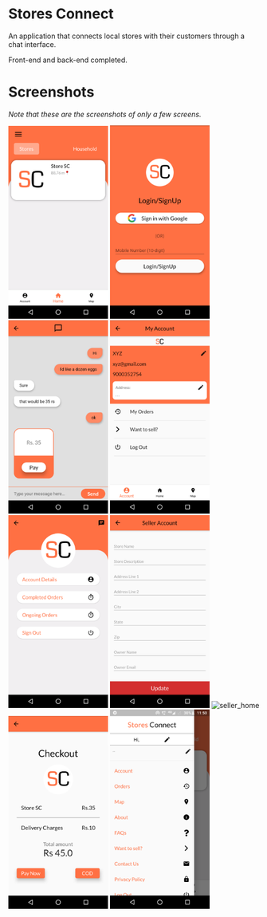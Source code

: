 # Stores Connect

An application that connects local stores with their customers through a chat interface. 

Front-end and back-end completed.

# Screenshots
*Note that these are the screenshots of only a few screens.*  

<img src="/screenshots/home.png" alt="home" width="200"/> <img src="/screenshots/auth.png" alt="auth" width="200"/>
<img src="/screenshots/chat.png" alt="chat" width="200"/> <img src="/screenshots/account.png" alt="account" width="200"/>
<img src="/screenshots/seller_account.png" alt="seller_account" width="200"/> <img src="/screenshots/seller_account_details.png" alt="seller_account_details" width="200"/>
<img src="/screenshots/seller_home.png" alt="seller_home" width="200"/> <img src="/screenshots/checkout.png" alt="checkout" width="200"/>
<img src="/screenshots/drawer.png" alt="drawer" width="200"/>
